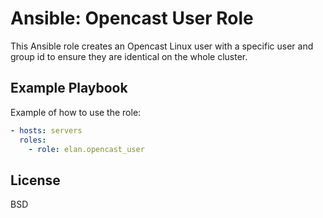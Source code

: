 Ansible: Opencast User Role
===========================

This Ansible role creates an Opencast Linux user with a specific user and group
id to ensure they are identical on the whole cluster.


Example Playbook
----------------

Example of how to use the role:

```yaml
- hosts: servers
  roles:
    - role: elan.opencast_user
```


License
-------

BSD
